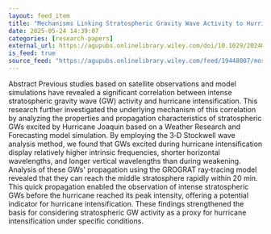 ```yaml
---
layout: feed_item
title: "Mechanisms Linking Stratospheric Gravity Wave Activity to Hurricane Intensification: Insights From Model Simulation of Hurricane Joaquin"
date: 2025-05-24 14:39:07
categories: [research-papers]
external_url: https://agupubs.onlinelibrary.wiley.com/doi/10.1029/2024GL113531?af=R
is_feed: true
source_feed: "https://agupubs.onlinelibrary.wiley.com/feed/19448007/most-recent"
---
```


Abstract
Previous studies based on satellite observations and model simulations have revealed a significant correlation between intense stratospheric gravity wave (GW) activity and hurricane intensification. This research further investigated the underlying mechanism of this correlation by analyzing the properties and propagation characteristics of stratospheric GWs excited by Hurricane Joaquin based on a Weather Research and Forecasting model simulation. By employing the 3‐D Stockwell wave analysis method, we found that GWs excited during hurricane intensification display relatively higher intrinsic frequencies, shorter horizontal wavelengths, and longer vertical wavelengths than during weakening. Analysis of these GWs' propagation using the GROGRAT ray‐tracing model revealed that they can reach the middle stratosphere rapidly within 20 min. This quick propagation enabled the observation of intense stratospheric GWs before the hurricane reached its peak intensity, offering a potential indicator for hurricane intensification. These findings strengthened the basis for considering stratospheric GW activity as a proxy for hurricane intensification under specific conditions.
